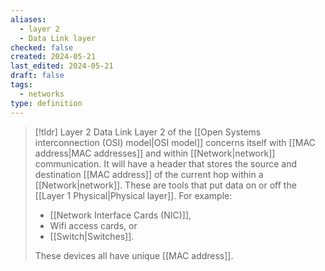 ```yaml
---
aliases:
  - layer 2
  - Data Link layer
checked: false
created: 2024-05-21
last_edited: 2024-05-21
draft: false
tags:
  - networks
type: definition
---
```

>[!tldr] Layer 2 Data Link
>Layer 2 of the [[Open Systems interconnection (OSI) model|OSI model]] concerns itself with [[MAC address|MAC addresses]] and within [[Network|network]] communication. It will have a header that stores the source and destination [[MAC address]] of the current hop within a [[Network|network]]. These are tools that put data on or off the [[Layer 1 Physical|Physical layer]]. For example:
>- [[Network Interface Cards (NIC)]],
>- Wifi access cards, or
>- [[Switch|Switches]].
>
>These devices all have unique [[MAC address]]. 
